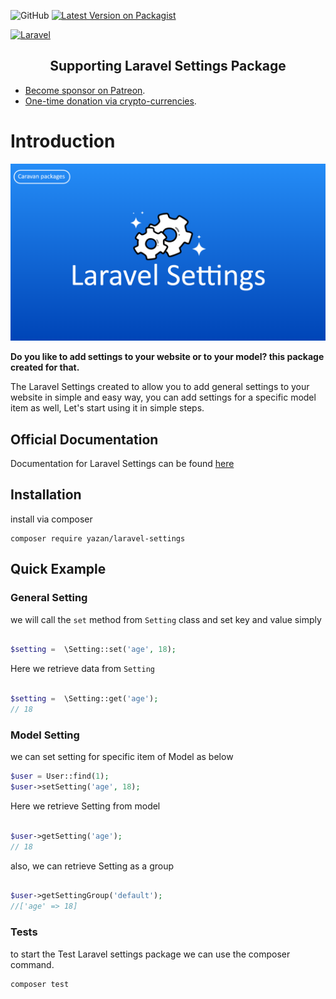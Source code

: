 ![GitHub](https://img.shields.io/github/license/yazan-alnugnugh/laravel-settings?color=blue)
[![Latest Version on Packagist](https://img.shields.io/packagist/v/yazan/laravel-settings.svg?style=flat-square)](https://packagist.org/packages/spatie/laravel-settings)

[![Laravel](https://github.com/yazan-alnugnugh/laravel-settings/actions/workflows/laravel.yml/badge.svg)](https://github.com/yazan-alnugnugh/laravel-settings/actions/workflows/laravel.yml)

<h2 align="center">Supporting Laravel Settings Package</h2>

- [Become sponsor on Patreon](https://www.patreon.com/yazan_alnughnugh).
- [One-time donation via crypto-currencies](https://github.com/yazan-alnugnugh/laravel-datatable/blob/master/_docs/Donations/crypto/index.md).


# Introduction

<p align="center">
    <img src="art/Laravel-setting.png" alt="laravel-vue-datatable intro image">
</p>

**Do you like to add settings to your website or to your model? this package created for that.**

The Laravel Settings created to allow you to add general settings to your website in simple and easy way,
 you can add settings for a specific model item as well,
  Let's start using it in simple steps.


## Official Documentation

 Documentation for Laravel Settings can be found  [here](https://packages.tourismcaravan.com/docs/1/laravel-settings)
 
 
## Installation

install via composer 

```push
composer require yazan/laravel-settings
```

## Quick Example



### General Setting

we will call the ```set``` method from ```Setting``` class and set key and value simply
```php

$setting =  \Setting::set('age', 18);

```

Here we retrieve data from ```Setting```

```php

$setting =  \Setting::get('age');
// 18

```

### Model Setting

we can set setting for specific item of Model  as below

```php
$user = User::find(1);
$user->setSetting('age', 18);
```

Here we retrieve Setting from model 

```php

$user->getSetting('age');
// 18
```

also, we can retrieve Setting as a group 
```php

$user->getSettingGroup('default');
//['age' => 18]
```

### Tests

to start the Test Laravel settings package we can use the composer command.

```push
composer test
```



